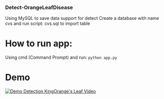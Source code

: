 ### Detect-OrangeLeafDisease
Using MySQL to save data support for detect
Create a database with name cvs and run script: cvs.sql to import table

# How to run app:
Using cmd (Command Prompt) and run:
    `python app.py`

# Demo
[![Demo Detection KingOrange's Leaf Video](doc/chanhGIF.gif)](https://www.youtube.com/watch?v=SjZ18g1Wnew)
